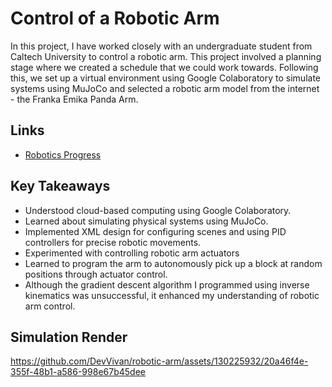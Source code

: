 # Control of a Robotic Arm

In this project, I have worked closely with an undergraduate student from Caltech University to control a robotic arm. This project involved a planning stage where we created a schedule that we could work towards. Following this, we set up a virtual environment using Google Colaboratory to simulate systems using MuJoCo and selected a robotic arm model from the internet - the Franka Emika Panda Arm. 

## Links

- [Robotics Progress](https://github.com/DevVivan/robotics-progress)

## Key Takeaways

- Understood cloud-based computing using Google Colaboratory.
- Learned about simulating physical systems using MuJoCo.
- Implemented XML design for configuring scenes and using PID controllers for precise robotic movements.
- Experimented with controlling robotic arm actuators
- Learned to program the arm to autonomously pick up a
block at random positions through actuator control.
- Although the gradient descent algorithm I programmed using inverse kinematics was unsuccessful, it enhanced my understanding of robotic arm control.

## Simulation Render

https://github.com/DevVivan/robotic-arm/assets/130225932/20a46f4e-355f-48b1-a586-998e67b45dee

